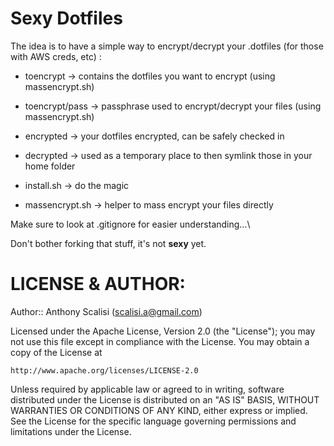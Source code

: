 # Sexy Dotfiles


The idea is to have a simple way to encrypt/decrypt your .dotfiles (for those with AWS creds, etc) :

- toencrypt -> contains the dotfiles you want to encrypt (using massencrypt.sh)

- toencrypt/pass -> passphrase used to encrypt/decrypt your files (using massencrypt.sh)

- encrypted -> your dotfiles encrypted, can be safely checked in

- decrypted -> used as a temporary place to then symlink those in your home folder

- install.sh -> do the magic

- massencrypt.sh -> helper to mass encrypt your files directly


Make sure to look at .gitignore for easier understanding…\


Don't bother forking that stuff, it's not **sexy** yet.



# LICENSE & AUTHOR:

Author:: Anthony Scalisi (scalisi.a@gmail.com)

Licensed under the Apache License, Version 2.0 (the "License"); you may not use this file except in compliance with the License. You may obtain a copy of the License at

	http://www.apache.org/licenses/LICENSE-2.0

Unless required by applicable law or agreed to in writing, software distributed under the License is distributed on an "AS IS" BASIS, WITHOUT WARRANTIES OR CONDITIONS OF ANY KIND, either express or implied. See the License for the specific language governing permissions and limitations under the License.



